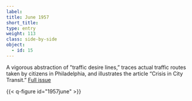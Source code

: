 ```yaml
---
label: 
title: June 1957
short_title:
type: entry
weight: 113
class: side-by-side
object:
  - id: 15
---
```


A vigorous abstraction of "traffic desire lines,” traces actual traffic routes taken by citizens in Philadelphia, and illustrates the article “Crisis in City Transit.”
[Full issue](https://usmodernist.org/AF/AF-1957-06.pdf)

{{< q-figure id="1957june" >}}
